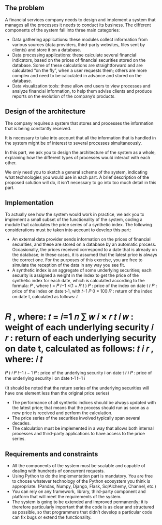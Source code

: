 ## The problem

A financial services company needs to design and implement a system that manages all the
processes it needs to conduct its business.
The different components of the system fall into three main categories:
 * Data gathering applications: these modules collect information from various sources
(data providers, third-party websites, files sent by clients) and store it on a database.
 * Data processing applications: these calculate several financial indicators, based on the
prices of financial securities stored on the database. Some of these calculations are
straightforward and are calculated “on the fly”, when a user requests them; others are more
complex and need to be calculated in advance and stored on the database.
 * Data visualization tools: these allow end users to view processes and analyze financial
information, to help them advise clients and produce reports on the evolution of the
company’s products.

## Design of the architecture

The company requires a system that stores and processes the information that is being constantly
received.

It is necessary to take into account that all the information that is handled in the system might be of
interest to several processes simultaneously.

In this part, we ask you to design the architecture of the system as a whole, explaining how the
different types of processes would interact with each other.

We only need you to sketch a general scheme of the system, indicating what technologies you
would use in each part. A brief description of the proposed solution will do, it isn’t necessary to go
into too much detail in this part.

## Implementation

To actually see how the system would work in practice, we ask you to implement a small subset of
the functionality of the system, coding a module that calculates the price series of a synthetic
index. The following considerations must be taken into account to develop this part:
 * An external data provider sends information on the prices of financial securities, and these
are stored on a database by an automatic process. Occasionally, the prices received
correspond to a date that is already on the database; in these cases, it is assumed that the
latest price is always the correct one. For the purposes of this exercise, you are free to
simulate the reception of the data in any way you see fit.
 * A synthetic index is an aggregate of some underlying securities; each security is assigned a
weight in the index to get the price of the synthetic index for each date, which is calculated
according to the formula:
𝑃 , where
𝑡 = 𝑃
𝑡−1
×(1 + 𝑅
𝑡
)
𝑃 : price of the index on date t
𝑡
𝑃 : price of the index on date t-1, with
𝑡−1
𝑃
0 = 100
𝑅 : return of the index on date t, calculated as follows:
𝑡

𝑅 , where:
𝑡 =
𝑖=1
𝑛
∑ 𝑤
𝑖
× 𝑟
𝑡
𝑖
𝑤 : weight of each underlying security
𝑖
𝑟 : return of each underlying security on date t, calculated as follows:
𝑡
𝑖
𝑟 , where:
𝑖
𝑡
=
𝑃
𝑡
𝑖
𝑃
𝑡−1
𝑖 − 1
𝑃 : price of the underlying security i on date t
𝑡
𝑖
𝑃 : price of the underlying security i on date t-1
𝑡−1
𝑖

(It should be noted that the return series of the underlying securities will have one element
less than the original price series)

 * The performance of all synthetic indices should be always updated with the latest price; that
means that the process should run as soon as a new price is received and perform the
calculation.
 * The price series of the securities involved typically span several decades.
 * The calculation must be implemented in a way that allows both internal processes and
third-party applications to have access to the price series.

## Requirements and constraints

 * All the components of the system must be scalable and capable of dealing with hundreds of
concurrent requests.
 * Using Python to do the implementation part is mandatory. You are free to choose whatever
technology of the Python ecosystem you think is appropriate. (Pandas, Numpy, Django,
Flask, SqlAlchemy, Channel, etc.)
 * You can rely on any framework, library, third-party component and platform that will meet
the requirements of the system.
 * The system is going to be extended and improved permanently; it is therefore particularly
important that the code is as clear and structured as possible, so that programmers that
didn’t develop a particular code can fix bugs or extend the functionality.